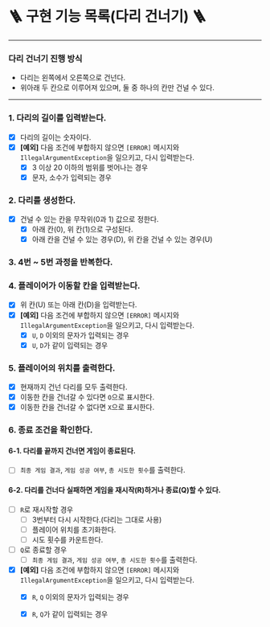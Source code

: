 # 🪜 구현 기능 목록(다리 건너기) 🪜

---

### 다리 건너기 진행 방식
- 다리는 왼쪽에서 오른쪽으로 건넌다.  
- 위아래 두 칸으로 이루어져 있으며, 둘 중 하나의 칸만 건널 수 있다.

---  

### 1. 다리의 길이를 입력받는다.
- [x] 다리의 길이는 숫자이다.
- [x] **[예외]** 다음 조건에 부합하지 않으면 `[ERROR]` 메시지와 `IllegalArgumentException`을 일으키고, 다시 입력받는다.
  - [x] 3 이상 20 이하의 범위를 벗어나는 경우
  - [x] 문자, 소수가 입력되는 경우

### 2. 다리를 생성한다.
- [x] 건널 수 있는 칸을 무작위(0과 1) 값으로 정한다.
  - [x] 아래 칸(0), 위 칸(1)으로 구성된다.
  - [x] 아래 칸을 건널 수 있는 경우(D), 위 칸을 건널 수 있는 경우(U)

### 3. 4번 ~ 5번 과정을 반복한다.

### 4. 플레이어가 이동할 칸을 입력받는다.
- [x] 위 칸(U) 또는 아래 칸(D)을 입력받는다.
- [x] **[예외]** 다음 조건에 부합하지 않으면 `[ERROR]` 메시지와 `IllegalArgumentException`을 일으키고, 다시 입력받는다.
  - [x] `U`, `D` 이외의 문자가 입력되는 경우
  - [x] `U`, `D`가 같이 입력되는 경우

### 5. 플레이어의 위치를 출력한다.
- [x] 현재까지 건넌 다리를 모두 출력한다.
- [x] 이동한 칸을 건너갈 수 있다면 `O`으로 표시한다.
- [x] 이동한 칸을 건너갈 수 없다면 `X`으로 표시한다.

### 6. 종료 조건을 확인한다.
#### 6-1. 다리를 끝까지 건너면 게임이 종료된다.
  - [ ] `최종 게임 결과`, `게임 성공 여부`, `총 시도한 횟수`를 출력한다.

#### 6-2. 다리를 건너다 실패하면 게임을 재시작(R)하거나 종료(Q)할 수 있다.
- [ ] `R`로 재시작할 경우
  - [ ] 3번부터 다시 시작한다.(다리는 그대로 사용)
  - [ ] 플레이어 위치를 초기화한다.
  - [ ] 시도 횟수를 카운트한다.
- [ ] `Q`로 종료할 경우
  - [ ] `최종 게임 결과`, `게임 성공 여부`, `총 시도한 횟수`를 출력한다.
- [x] **[예외]** 다음 조건에 부합하지 않으면 `[ERROR]` 메시지와 `IllegalArgumentException`을 일으키고, 다시 입력받는다.
  - [x] `R`, `Q` 이외의 문자가 입력되는 경우
  - [x] `R`, `Q`가 같이 입력되는 경우


